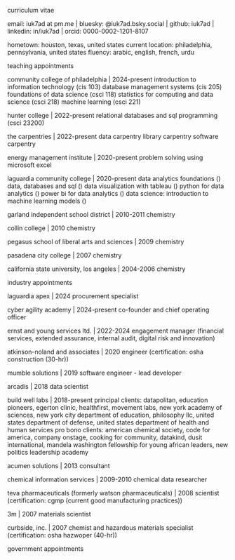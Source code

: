 curriculum vitae

email: iuk7ad at pm.me | bluesky: @iuk7ad.bsky.social | github: iuk7ad | linkedin: in/iuk7ad | orcid: 0000-0002-1201-8107

hometown: houston, texas, united states
current location: philadelphia, pennsylvania, united states
fluency: arabic, english, french, urdu

teaching appointments

community college of philadelphia | 2024-present
introduction to information technology (cis 103)
database management systems (cis 205)
foundations of data science (csci 118)
statistics for computing and data science (csci 218)
machine learning (csci 221)

hunter college | 2022-present
relational databases and sql programming (csci 23200)

the carpentries | 2022-present
data carpentry
library carpentry
software carpentry

energy management institute | 2020-present
problem solving using microsoft excel

laguardia community college | 2020-present
data analytics foundations ()
data, databases and sql ()
data visualization with tableau ()
python for data analytics ()
power bi for data analytics ()
data science: introduction to machine learning models ()

garland independent school district | 2010-2011
chemistry

collin college | 2010
chemistry

pegasus school of liberal arts and sciences | 2009
chemistry

pasadena city college | 2007
chemistry

california state university, los angeles | 2004-2006
chemistry

industry appointments

laguardia apex | 2024
procurement specialist

cyber agility academy | 2024-present
co-founder and chief operating officer

ernst and young services ltd. | 2022-2024
engagement manager (financial services, extended assurance, internal audit, digital risk and innovation)

atkinson-noland and associates | 2020
engineer (certification: osha construction (30-hr))

mumble solutions | 2019
software engineer - lead developer

arcadis | 2018
data scientist

build well labs | 2018-present
principal
clients: datapolitan, education pioneers, egerton clinic, healthfirst, movement labs, new york academy of sciences, new york city department of education, philosophy llc, united states department of defense, united states department of health and human services
pro bono clients: american chemical society, code for america, company onstage, cooking for community, datakind, dusit international, mandela washington fellowship for young african leaders, new politics leadership academy

acumen solutions | 2013
consultant

chemical information services | 2009-2010
chemical data researcher

teva pharmaceuticals (formerly watson pharmaceuticals) | 2008
scientist (certification: cgmp (current good manufacturing practices))

3m | 2007
materials scientist

curbside, inc. | 2007
chemist and hazardous materials specialist (certification: osha hazwoper (40-hr))

government appointments
